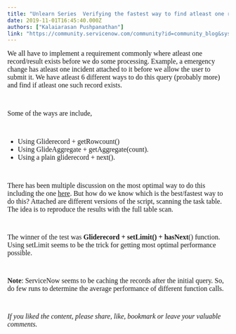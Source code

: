 ```yaml
---
title: "Unlearn Series  Verifying the fastest way to find atleast one result"
date: 2019-11-01T16:45:40.000Z
authors: ["Kalaiarasan Pushpanathan"]
link: "https://community.servicenow.com/community?id=community_blog&sys_id=1a5a7fdedb34c850d82ffb2439961996"
---
```

<p><span style="font-family: verdana, geneva; font-size: 12pt;">We all have to implement a requirement commonly where atleast one record/result exists before we do some processing. Example, a emergency change has atleast one incident attached to it before we allow the user to submit it. We have atleast 6 different ways to do this query (probably more) and find if atleast one such record exists.</span></p>
<p><span style="font-family: verdana, geneva; font-size: 12pt;"> </span></p>
<p><span style="font-family: verdana, geneva; font-size: 12pt;">Some of the ways are include,</span></p>
<p><span style="font-family: verdana, geneva; font-size: 12pt;"> </span></p>
<ul><li><span style="font-family: verdana, geneva; font-size: 12pt;">Using Gliderecord &#43; getRowcount()</span></li><li><span style="font-family: verdana, geneva; font-size: 12pt;">Using GlideAggregate &#43; getAggregate(count).</span></li><li><span style="font-family: verdana, geneva; font-size: 12pt;">Using a plain gliderecord &#43; next().</span></li></ul>
<p><span style="font-family: verdana, geneva; font-size: 12pt;"> </span></p>
<p><span style="font-family: verdana, geneva; font-size: 12pt;">There has been multiple discussion on the most optimal way to do this including the one <a href="https://community.servicenow.com/community?id&#61;community_blog&amp;sys_id&#61;a2bc2e25dbd0dbc01dcaf3231f9619df" rel="nofollow">here</a>. But how do we know which is the best/fastest way to do this? Attached are different versions of the script, scanning the task table. The idea is to reproduce the results with the full table scan. </span></p>
<p> </p>
<p><span style="font-family: verdana, geneva; font-size: 12pt;">The winner of the test was <strong>Gliderecord &#43; setLimit() &#43; hasNext</strong>() function. Using setLimit seems to be the trick for getting most optimal performance possible.</span></p>
<p> </p>
<p><span style="font-family: verdana, geneva; font-size: 12pt;"><strong>Note</strong>: ServiceNow seems to be caching the records after the initial query. So, do few runs to determine the average performance of different function calls.</span></p>
<p> </p>
<p><span style="font-family: verdana, geneva; font-size: 12pt;"><em>If you liked the content, please share, like, bookmark or leave your valuable comments.</em></span></p>